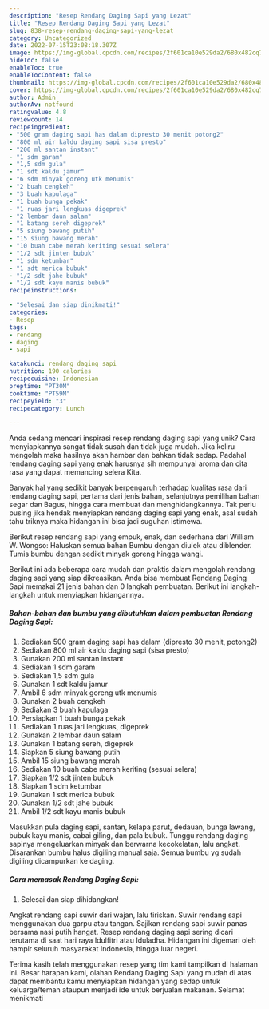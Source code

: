 ```yaml
---
description: "Resep Rendang Daging Sapi yang Lezat"
title: "Resep Rendang Daging Sapi yang Lezat"
slug: 838-resep-rendang-daging-sapi-yang-lezat
category: Uncategorized
date: 2022-07-15T23:08:18.307Z
image: https://img-global.cpcdn.com/recipes/2f601ca10e529da2/680x482cq70/rendang-daging-sapi-foto-resep-utama.jpg
hideToc: false
enableToc: true
enableTocContent: false
thumbnail: https://img-global.cpcdn.com/recipes/2f601ca10e529da2/680x482cq70/rendang-daging-sapi-foto-resep-utama.jpg
cover: https://img-global.cpcdn.com/recipes/2f601ca10e529da2/680x482cq70/rendang-daging-sapi-foto-resep-utama.jpg
author: Admin
authorAv: notfound
ratingvalue: 4.8
reviewcount: 14
recipeingredient:
- "500 gram daging sapi has dalam dipresto 30 menit potong2"
- "800 ml air kaldu daging sapi sisa presto"
- "200 ml santan instant"
- "1 sdm garam"
- "1,5 sdm gula"
- "1 sdt kaldu jamur"
- "6 sdm minyak goreng utk menumis"
- "2 buah cengkeh"
- "3 buah kapulaga"
- "1 buah bunga pekak"
- "1 ruas jari lengkuas digeprek"
- "2 lembar daun salam"
- "1 batang sereh digeprek"
- "5 siung bawang putih"
- "15 siung bawang merah"
- "10 buah cabe merah keriting sesuai selera"
- "1/2 sdt jinten bubuk"
- "1 sdm ketumbar"
- "1 sdt merica bubuk"
- "1/2 sdt jahe bubuk"
- "1/2 sdt kayu manis bubuk"
recipeinstructions:

- "Selesai dan siap dinikmati!"
categories:
- Resep
tags:
- rendang
- daging
- sapi

katakunci: rendang daging sapi 
nutrition: 190 calories
recipecuisine: Indonesian
preptime: "PT30M"
cooktime: "PT59M"
recipeyield: "3"
recipecategory: Lunch

---
```





Anda sedang mencari inspirasi resep rendang daging sapi yang unik? Cara menyiapkannya sangat tidak susah dan tidak juga mudah. Jika keliru mengolah maka hasilnya akan hambar dan bahkan tidak sedap. Padahal rendang daging sapi yang enak harusnya sih mempunyai aroma dan cita rasa yang dapat memancing selera Kita.





Banyak hal yang sedikit banyak berpengaruh terhadap kualitas rasa dari rendang daging sapi, pertama dari jenis bahan, selanjutnya pemilihan bahan segar dan Bagus, hingga cara membuat dan menghidangkannya. Tak perlu pusing jika hendak menyiapkan rendang daging sapi yang enak,      asal sudah tahu triknya maka hidangan ini bisa jadi suguhan istimewa.














Berikut resep rendang sapi yang empuk, enak, dan sederhana dari William W. Wongso: Haluskan semua bahan Bumbu dengan diulek atau diblender. Tumis bumbu dengan sedikit minyak goreng hingga wangi.






Berikut ini ada beberapa cara mudah dan praktis dalam mengolah rendang daging sapi yang siap dikreasikan. Anda bisa membuat Rendang Daging Sapi memakai 21 jenis bahan dan 0 langkah pembuatan. Berikut ini langkah-langkah untuk menyiapkan hidangannya.

<!--inarticleads1-->

##### Bahan-bahan dan bumbu yang dibutuhkan dalam pembuatan Rendang Daging Sapi:

1. Sediakan 500 gram daging sapi has dalam (dipresto 30 menit, potong2)
1. Sediakan 800 ml air kaldu daging sapi (sisa presto)
1. Gunakan 200 ml santan instant
1. Sediakan 1 sdm garam
1. Sediakan 1,5 sdm gula
1. Gunakan 1 sdt kaldu jamur
1. Ambil 6 sdm minyak goreng utk menumis
1. Gunakan 2 buah cengkeh
1. Sediakan 3 buah kapulaga
1. Persiapkan 1 buah bunga pekak
1. Sediakan 1 ruas jari lengkuas, digeprek
1. Gunakan 2 lembar daun salam
1. Gunakan 1 batang sereh, digeprek
1. Siapkan 5 siung bawang putih
1. Ambil 15 siung bawang merah
1. Sediakan 10 buah cabe merah keriting (sesuai selera)
1. Siapkan 1/2 sdt jinten bubuk
1. Siapkan 1 sdm ketumbar
1. Gunakan 1 sdt merica bubuk
1. Gunakan 1/2 sdt jahe bubuk
1. Ambil 1/2 sdt kayu manis bubuk


Masukkan pula daging sapi, santan, kelapa parut, dedauan, bunga lawang, bubuk kayu manis, cabai giling, dan pala bubuk. Tunggu rendang daging sapinya mengeluarkan minyak dan berwarna kecokelatan, lalu angkat. Disarankan bumbu halus digiling manual saja. Semua bumbu yg sudah digiling dicampurkan ke daging. 

<!--inarticleads2-->

##### Cara memasak Rendang Daging Sapi:


1. Selesai dan siap dihidangkan!

Angkat rendang sapi suwir dari wajan, lalu tiriskan. Suwir rendang sapi menggunakan dua garpu atau tangan. Sajikan rendang sapi suwir panas bersama nasi putih hangat. Resep rendang daging sapi sering dicari terutama di saat hari raya Idulfitri atau Iduladha. Hidangan ini digemari oleh hampir seluruh masyarakat Indonesia, hingga luar negeri. 

Terima kasih telah menggunakan resep yang tim kami tampilkan di halaman ini. Besar harapan kami, olahan Rendang Daging Sapi yang mudah di atas dapat membantu kamu menyiapkan hidangan yang sedap untuk keluarga/teman ataupun menjadi ide untuk berjualan makanan. Selamat menikmati
